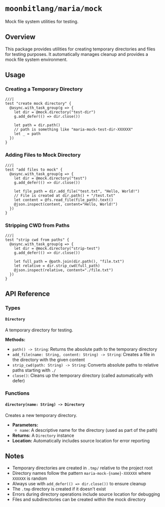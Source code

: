 # `moonbitlang/maria/mock`

Mock file system utilities for testing.

## Overview

This package provides utilities for creating temporary directories and files for testing purposes. It automatically manages cleanup and provides a mock file system environment.

## Usage

### Creating a Temporary Directory

```moonbit
///|
test "create mock directory" {
  @async.with_task_group(g => {
    let dir = @mock.directory("test-dir")
    g.add_defer(() => dir.close())
    
    let path = dir.path()
    // path is something like "maria-mock-test-dir-XXXXXX"
    let _ = path
  })
}
```

### Adding Files to Mock Directory

```moonbit
///|
test "add files to mock" {
  @async.with_task_group(g => {
    let dir = @mock.directory("test")
    g.add_defer(() => dir.close())
    
    let file_path = dir.add_file("test.txt", "Hello, World!")
    // File is created at dir.path() + "/test.txt"
    let content = @fs.read_file(file_path).text()
    @json.inspect(content, content="Hello, World!")
  })
}
```

### Stripping CWD from Paths

```moonbit
///|
test "strip cwd from paths" {
  @async.with_task_group(g => {
    let dir = @mock.directory("strip-test")
    g.add_defer(() => dir.close())
    
    let full_path = @path.join(dir.path(), "file.txt")
    let relative = dir.strip_cwd(full_path)
    @json.inspect(relative, content="./file.txt")
  })
}
```

## API Reference

### Types

#### `Directory`

A temporary directory for testing.

**Methods:**
- `path() -> String`: Returns the absolute path to the temporary directory
- `add_file(name: String, content: String) -> String`: Creates a file in the directory with the given content
- `strip_cwd(path: String) -> String`: Converts absolute paths to relative paths starting with `./`
- `close()`: Cleans up the temporary directory (called automatically with defer)

### Functions

#### `directory(name: String) -> Directory`

Creates a new temporary directory.

- **Parameters:**
  - `name`: A descriptive name for the directory (used as part of the path)
- **Returns:** A `Directory` instance
- **Location:** Automatically includes source location for error reporting

## Notes

- Temporary directories are created in `.tmp/` relative to the project root
- Directory names follow the pattern `maria-mock-{name}-XXXXXX` where `XXXXXX` is random
- Always use with `add_defer(() => dir.close())` to ensure cleanup
- The `.tmp` directory is created if it doesn't exist
- Errors during directory operations include source location for debugging
- Files and subdirectories can be created within the mock directory
